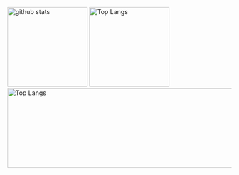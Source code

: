 <p align="left"> 
<img alt="github stats" height="180px" src="https://github-readme-stats.vercel.app/api?username=opepelab&theme=radical&show_icons=true" />
<img alt="Top Langs" height="180px" src="https://github-readme-stats.vercel.app/api/top-langs/?username=opepelab&layout=compact&theme=radical" />
<img alt="Top Langs" height="180px" width="850px" src="https://github-profile-trophy.vercel.app/?username=opepelab&column=7&theme=radical" />
</p>

